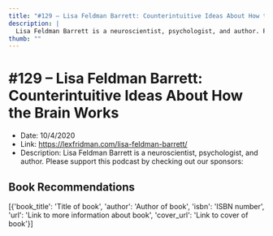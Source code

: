 ```yaml
---
title: "#129 – Lisa Feldman Barrett: Counterintuitive Ideas About How the Brain Works"
description: |
  Lisa Feldman Barrett is a neuroscientist, psychologist, and author. Please support this podcast by checking out our sponsors:"
thumb: ""
---
```


# #129 – Lisa Feldman Barrett: Counterintuitive Ideas About How the Brain Works

  - Date: 10/4/2020
  - Link: https://lexfridman.com/lisa-feldman-barrett/
  - Description: Lisa Feldman Barrett is a neuroscientist, psychologist, and author. Please support this podcast by checking out our sponsors:

## Book Recommendations

[{'book_title': 'Title of book', 'author': 'Author of book', 'isbn': 'ISBN number', 'url': 'Link to more information about book', 'cover_url': 'Link to cover of book'}]